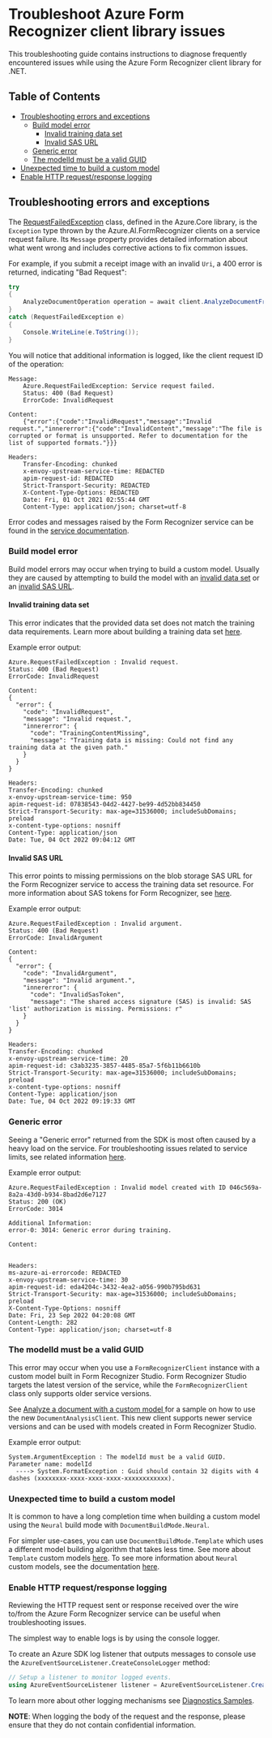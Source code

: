 # Troubleshoot Azure Form Recognizer client library issues

This troubleshooting guide contains instructions to diagnose frequently encountered issues while using the Azure Form Recognizer client library for .NET.

## Table of Contents
* [Troubleshooting errors and exceptions](#troubleshooting-errors-and-exceptions)
    * [Build model error](#build-model-error)
       * [Invalid training data set](#invalid-training-data-set)
       * [Invalid SAS URL](#invalid-sas-url)
    * [Generic error](#generic-error)
    * [The modelId must be a valid GUID](#the-modelid-must-be-a-valid-guid)
* [Unexpected time to build a custom model](#unexpected-time-to-build-a-custom-model)
* [Enable HTTP request/response logging](#enable-http-requestresponse-logging)

## Troubleshooting errors and exceptions
The [RequestFailedException](https://learn.microsoft.com/dotnet/api/azure.requestfailedexception) class, defined in the Azure.Core library, is the `Exception` type thrown by the Azure.AI.FormRecognizer clients on a service request failure. Its `Message` property provides detailed information about what went wrong and includes corrective actions to fix common issues.

For example, if you submit a receipt image with an invalid `Uri`, a 400 error is returned, indicating "Bad Request":
```C# Snippet:DocumentAnalysisBadRequest
try
{
    AnalyzeDocumentOperation operation = await client.AnalyzeDocumentFromUriAsync(WaitUntil.Completed, "prebuilt-receipt", new Uri("http://invalid.uri"));
}
catch (RequestFailedException e)
{
    Console.WriteLine(e.ToString());
}
```

You will notice that additional information is logged, like the client request ID of the operation:
```
Message:
    Azure.RequestFailedException: Service request failed.
    Status: 400 (Bad Request)
    ErrorCode: InvalidRequest

Content:
    {"error":{"code":"InvalidRequest","message":"Invalid request.","innererror":{"code":"InvalidContent","message":"The file is corrupted or format is unsupported. Refer to documentation for the list of supported formats."}}}

Headers:
    Transfer-Encoding: chunked
    x-envoy-upstream-service-time: REDACTED
    apim-request-id: REDACTED
    Strict-Transport-Security: REDACTED
    X-Content-Type-Options: REDACTED
    Date: Fri, 01 Oct 2021 02:55:44 GMT
    Content-Type: application/json; charset=utf-8
```

Error codes and messages raised by the Form Recognizer service can be found in the [service documentation](https://learn.microsoft.com/azure/applied-ai-services/form-recognizer/v3-error-guide).

### Build model error
Build model errors may occur when trying to build a custom model. Usually they are caused by attempting to build the model with an [invalid data set](#invalid-training-data-set) or an [invalid SAS URL](#invalid-sas-url).

#### Invalid training data set
This error indicates that the provided data set does not match the training data requirements. Learn more about building a training data set [here](https://aka.ms/customModelV3).

Example error output:
```
Azure.RequestFailedException : Invalid request.
Status: 400 (Bad Request)
ErrorCode: InvalidRequest

Content:
{
  "error": {
    "code": "InvalidRequest",
    "message": "Invalid request.",
    "innererror": {
      "code": "TrainingContentMissing",
      "message": "Training data is missing: Could not find any training data at the given path."
    }
  }
}

Headers:
Transfer-Encoding: chunked
x-envoy-upstream-service-time: 950
apim-request-id: 07838543-04d2-4427-be99-4d52bb834450
Strict-Transport-Security: max-age=31536000; includeSubDomains; preload
x-content-type-options: nosniff
Content-Type: application/json
Date: Tue, 04 Oct 2022 09:04:12 GMT
```

#### Invalid SAS URL
This error points to missing permissions on the blob storage SAS URL for the Form Recognizer service to access the training data set resource. For more information about SAS tokens for Form Recognizer, see [here](https://learn.microsoft.com/azure/applied-ai-services/form-recognizer/create-sas-tokens).

Example error output:
```
Azure.RequestFailedException : Invalid argument.
Status: 400 (Bad Request)
ErrorCode: InvalidArgument

Content:
{
  "error": {
    "code": "InvalidArgument",
    "message": "Invalid argument.",
    "innererror": {
      "code": "InvalidSasToken",
      "message": "The shared access signature (SAS) is invalid: SAS 'list' authorization is missing. Permissions: r"
    }
  }
}

Headers:
Transfer-Encoding: chunked
x-envoy-upstream-service-time: 20
apim-request-id: c3ab3235-3857-4485-85a7-5f6b11b6610b
Strict-Transport-Security: max-age=31536000; includeSubDomains; preload
x-content-type-options: nosniff
Content-Type: application/json
Date: Tue, 04 Oct 2022 09:19:33 GMT
```

### Generic error
Seeing a "Generic error" returned from the SDK is most often caused by a heavy load on the service. For troubleshooting issues related to service limits, see related information [here](https://learn.microsoft.com/azure/applied-ai-services/form-recognizer/service-limits?tabs=v30).

Example error output:
```
Azure.RequestFailedException : Invalid model created with ID 046c569a-8a2a-43d0-b934-8bad2d6e7127
Status: 200 (OK)
ErrorCode: 3014

Additional Information:
error-0: 3014: Generic error during training.

Content:


Headers:
ms-azure-ai-errorcode: REDACTED
x-envoy-upstream-service-time: 30
apim-request-id: eda4204c-3432-4ea2-a056-990b795bd631
Strict-Transport-Security: max-age=31536000; includeSubDomains; preload
X-Content-Type-Options: nosniff
Date: Fri, 23 Sep 2022 04:20:08 GMT
Content-Length: 282
Content-Type: application/json; charset=utf-8
```

### The modelId must be a valid GUID
This error may occur when you use a `FormRecognizerClient` instance with a custom model built in Form Recognizer Studio. Form Recognizer Studio targets the latest version of the service, while the `FormRecognizerClient` class only supports older service versions.

See [Analyze a document with a custom model
](https://github.com/Azure/azure-sdk-for-net/blob/main/sdk/formrecognizer/Azure.AI.FormRecognizer/samples/Sample_AnalyzeWithCustomModel.md) for a sample on how to use the new `DocumentAnalysisClient`. This new client supports newer service versions and can be used with models created in Form Recognizer Studio.

Example error output:
```
System.ArgumentException : The modelId must be a valid GUID.
Parameter name: modelId
  ----> System.FormatException : Guid should contain 32 digits with 4 dashes (xxxxxxxx-xxxx-xxxx-xxxx-xxxxxxxxxxxx).
```

### Unexpected time to build a custom model
It is common to have a long completion time when building a custom model using the `Neural` build mode with `DocumentBuildMode.Neural`.

For simpler use-cases, you can use `DocumentBuildMode.Template` which uses a different model building algorithm that takes less time. See more about `Template` custom models [here](https://aka.ms/custom-template-models). To see more information about `Neural` custom models, see the documentation [here](https://aka.ms/custom-neural-models).

### Enable HTTP request/response logging
Reviewing the HTTP request sent or response received over the wire to/from the Azure Form Recognizer service can be useful when troubleshooting issues.

The simplest way to enable logs is by using the console logger.

To create an Azure SDK log listener that outputs messages to console use the `AzureEventSourceListener.CreateConsoleLogger` method:

```C#
// Setup a listener to monitor logged events.
using AzureEventSourceListener listener = AzureEventSourceListener.CreateConsoleLogger();
```

To learn more about other logging mechanisms see [Diagnostics Samples](https://github.com/Azure/azure-sdk-for-net/tree/main/sdk/core/Azure.Core/samples/Diagnostics.md).

**NOTE**: When logging the body of the request and the response, please ensure that they do not contain confidential information.